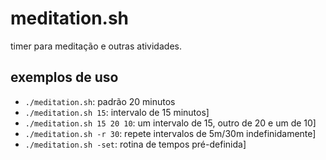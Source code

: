 # meditation.sh
timer para meditação e outras atividades.

## exemplos de uso
- `./meditation.sh`: padrão 20 minutos
- `./meditation.sh 15`: intervalo de 15 minutos]
- `./meditation.sh 15 20 10`: um intervalo de 15, outro de 20 e um de 10]
- `./meditation.sh -r 30`: repete intervalos de 5m/30m indefinidamente]
- `./meditation.sh -set`: rotina de tempos pré-definida]
